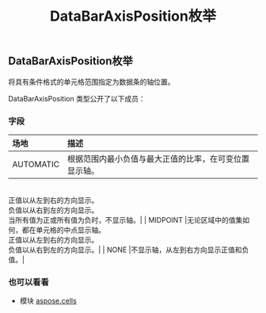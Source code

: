 ﻿---
title: DataBarAxisPosition枚举
second_title: Aspose.Cells for Python via .NET API 参考资料
description:
type: docs
weight: 1900
url: /zh/python-net/aspose.cells/databaraxisposition/
is_root: false
---
##  DataBarAxisPosition枚举
将具有条件格式的单元格范围指定为数据条的轴位置。



DataBarAxisPosition 类型公开了以下成员：

### 字段
|场地|描述|
| :- | :- |
| AUTOMATIC |根据范围内最小负值与最大正值的比率，在可变位置显示轴。<br/>正值以从左到右的方向显示。<br/>负值以从右到左的方向显示。<br/>当所有值为正或所有值为负时，不显示轴。|
| MIDPOINT |无论区域中的值集如何，都在单元格的中点显示轴。<br/>正值以从左到右的方向显示。<br/>负值以从右到左的方向显示。|
| NONE |不显示轴，从左到右方向显示正值和负值。|



### 也可以看看
* 模块 [aspose.cells](..)
